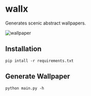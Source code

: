 wallx
===

Generates scenic abstract wallpapers.

![wallpaper](https://user-images.githubusercontent.com/4745789/193764833-767a0105-9b29-4df1-ba74-182c6532a11d.png)

## Installation

```
pip intall -r requirements.txt
```

## Generate Wallpaper

```
python main.py -h
```

